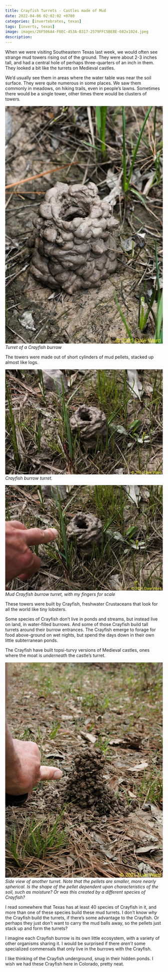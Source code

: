 ```yaml
---
title: Crayfish Turrets - Castles made of Mud
date: 2022-04-06 02:02:02 +0700
categories: [invertebrates, texas]
tags: [inverts, texas]
image: images/26F506A4-F8EC-453A-B317-2579FFC5BE8E-682x1024.jpeg
description: 
---
```

When we were visiting Southeastern Texas last week, we would often see strange mud towers rising out of the ground. They were about 2-3 inches tall, and had a central hole of perhaps three-quarters of an inch in them. They looked a bit like the turrets on Medieval castles.

We’d usually see them in areas where the water table was near the soil surface. They were quite numerous in some places. We saw them commonly in meadows, on hiking trails, even in people’s lawns. Sometimes there would be a single tower, other times there would be clusters of towers.

![picture](images/26F506A4-F8EC-453A-B317-2579FFC5BE8E-682x1024.jpeg)
*Turret of a Crayfish burrow*

The towers were made out of short cylinders of mud pellets, stacked up almost like logs.

![picture](images/EE421499-89CF-4C8F-8F83-60DCBC4F3254-1024x682.jpeg)
*Crayfish burrow turret.*

![picture](images/DAFCB3EF-35E6-44E5-B51D-A76ACF5EA467-1024x682.jpeg)
*Mud Crayfish burrow turret, with my fingers for scale*

These towers were built by Crayfish, freshwater Crustaceans that look for all the world like tiny lobsters.

Some species of Crayfish don’t live in ponds and streams, but instead live on land, in water-filled burrows. And some of those Crayfish build tall turrets around their burrow entrances. The Crayfish emerge to forage for food above-ground on wet nights, but spend the days down in their own little subterranean ponds.

The Crayfish have built topsi-turvy versions of Medieval castles, ones where the moat is _underneath_ the castle’s turret.

![picture](images/00F23CA3-D381-480F-8C56-64DA62E808B1-752x1024.jpeg)
*Side view of another turret. Note that the pellets are smaller, more nearly spherical. Is the shape of the pellet dependent upon characteristics of the soil, such as moisture? Or was this created by a different species of Crayfish?*

I read somewhere that Texas has at least 40 species of Crayfish in it, and more than one of these species build these mud turrets. I don’t know _why_ the Crayfish build the turrets, if there’s some advantage to the Crayfish. Or perhaps they just don’t want to carry the mud balls away, so the pellets just stack up and form the turrets?

I imagine each Crayfish burrow is its own little ecosystem, with a variety of other organisms sharing it. I would be surprised if there _aren’t_ some specialized commensals that only live in the burrows with the Crayfish.

I like thinking of the Crayfish underground, snug in their hidden ponds. I wish we had these Crayfish here in Colorado, pretty neat.
